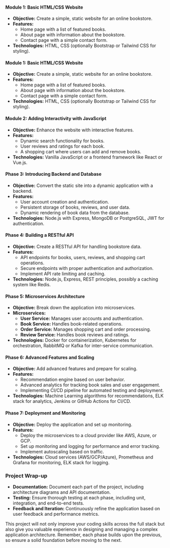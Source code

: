 


#### Module 1: Basic HTML/CSS Website
- **Objective:** Create a simple, static website for an online bookstore.
- **Features:**
  - Home page with a list of featured books.
  - About page with information about the bookstore.
  - Contact page with a simple contact form.
- **Technologies:** HTML, CSS (optionally Bootstrap or Tailwind CSS for styling).

#### Module 1: Basic HTML/CSS Website
- **Objective:** Create a simple, static website for an online bookstore.
- **Features:**
  - Home page with a list of featured books.
  - About page with information about the bookstore.
  - Contact page with a simple contact form.
- **Technologies:** HTML, CSS (optionally Bootstrap or Tailwind CSS for styling).

#### Module 2: Adding Interactivity with JavaScript
- **Objective:** Enhance the website with interactive features.
- **Features:**
  - Dynamic search functionality for books.
  - User reviews and ratings for each book.
  - A shopping cart where users can add and remove books.
- **Technologies:** Vanilla JavaScript or a frontend framework like React or Vue.js.

#### Phase 3: Introducing Backend and Database
- **Objective:** Convert the static site into a dynamic application with a backend.
- **Features:**
  - User account creation and authentication.
  - Persistent storage of books, reviews, and user data.
  - Dynamic rendering of book data from the database.
- **Technologies:** Node.js with Express, MongoDB or PostgreSQL, JWT for authentication.

#### Phase 4: Building a RESTful API
- **Objective:** Create a RESTful API for handling bookstore data.
- **Features:**
  - API endpoints for books, users, reviews, and shopping cart operations.
  - Secure endpoints with proper authentication and authorization.
  - Implement API rate limiting and caching.
- **Technologies:** Node.js, Express, REST principles, possibly a caching system like Redis.

#### Phase 5: Microservices Architecture
- **Objective:** Break down the application into microservices.
- **Microservices:**
  - **User Service:** Manages user accounts and authentication.
  - **Book Service:** Handles book-related operations.
  - **Order Service:** Manages shopping cart and order processing.
  - **Review Service:** Handles book reviews and ratings.
- **Technologies:** Docker for containerization, Kubernetes for orchestration, RabbitMQ or Kafka for inter-service communication.

#### Phase 6: Advanced Features and Scaling
- **Objective:** Add advanced features and prepare for scaling.
- **Features:**
  - Recommendation engine based on user behavior.
  - Advanced analytics for tracking book sales and user engagement.
  - Implementing CI/CD pipeline for automated testing and deployment.
- **Technologies:** Machine Learning algorithms for recommendations, ELK stack for analytics, Jenkins or GitHub Actions for CI/CD.

#### Phase 7: Deployment and Monitoring
- **Objective:** Deploy the application and set up monitoring.
- **Features:**
  - Deploy the microservices to a cloud provider like AWS, Azure, or GCP.
  - Set up monitoring and logging for performance and error tracking.
  - Implement autoscaling based on traffic.
- **Technologies:** Cloud services (AWS/GCP/Azure), Prometheus and Grafana for monitoring, ELK stack for logging.

### Project Wrap-up
- **Documentation:** Document each part of the project, including architecture diagrams and API documentation.
- **Testing:** Ensure thorough testing at each phase, including unit, integration, and end-to-end tests.
- **Feedback and Iteration:** Continuously refine the application based on user feedback and performance metrics.

This project will not only improve your coding skills across the full stack but also give you valuable experience in designing and managing a complex application architecture. Remember, each phase builds upon the previous, so ensure a solid foundation before moving to the next.